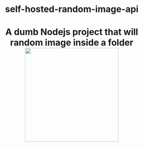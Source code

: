 <h1 align = "center" >self-hosted-random-image-api </h1>
<h1 align="center">A dumb Nodejs project that will random image inside a folder
<img align="center" src="https://cdn.discordapp.com/attachments/870930330830405632/870930447033577562/9c1d48de1f0850ef574eb1bcd6ffe3eaad459c46_s2_n2.jpg" width="300px" >
  </h1>
